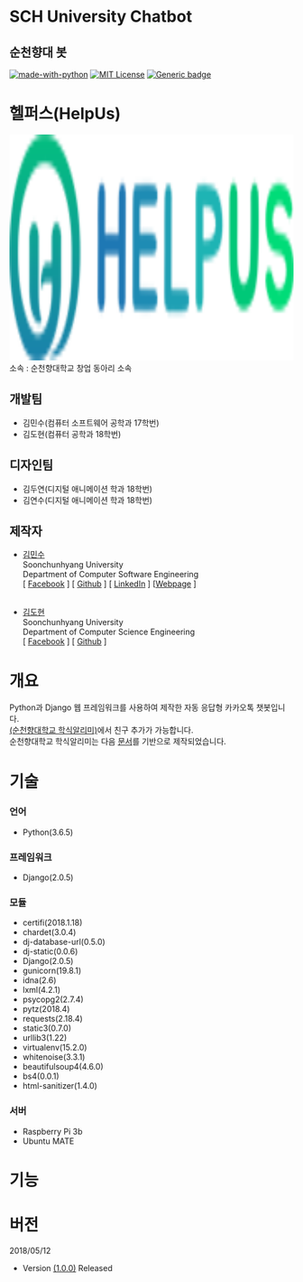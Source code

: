 SCH University Chatbot
========================
순천향대 봇<br/>
----------------------


[![made-with-python](https://img.shields.io/badge/Made%20with-Python-1f425f.svg)](https://www.python.org/)
[![MIT License](https://img.shields.io/badge/license-MIT-blue.svg)](https://opensource.org/licenses/MIT)
[![Generic badge](https://img.shields.io/badge/Version-1.0.0-green.svg)](https://shields.io/)


# 헬퍼스(HelpUs)
<img src = "images/logo.png" style = "width : auto; height : 400px;">
소속 : 순천향대학교 창업 동아리 소속<br/>

## 개발팀<br/>
- 김민수(컴퓨터 소프트웨어 공학과 17학번)<br/>
- 김도현(컴퓨터 공학과 18학번)<br/>


## 디자인팀<br/>
- 김두연(디지털 애니메이션 학과 18학번)<br/>
- 김연수(디지털 애니메이션 학과 18학번)<br/>


## 제작자
- [김민수](https://github.com/alstn2468)<br/>Soonchunhyang University<br/>Department of Computer Software Engineering<br/>
[ [Facebook](https://www.facebook.com/profile.php?id=100003769223078) ]
[ [Github](https://github.com/alstn2468) ]
[ [LinkedIn](https://www.linkedin.com/in/minsu-kim-336289160/) ]
[[Webpage](https://kimminsu.ml) ]<br/><br/>

- [김도현](https://github.com/wookoo)<br/>Soonchunhyang University<br/>Department of Computer Science Engineering<br/>
[ [Facebook](https://www.facebook.com/profile.php?id=100008326148155) ]
[ [Github](https://github.com/wookoo) ]<br/>


# 개요
Python과 Django 웹 프레임워크를 사용하여 제작한 자동 응답형 카카오톡 챗봇입니다.<br/>
[(순천향대학교 학식알리미)](http://pf.kakao.com/_xggCxixl)에서 친구 추가가 가능합니다.<br/>
순천향대학교 학식알리미는 다음 [문서](https://github.com/plusfriend/auto_reply)를 기반으로 제작되었습니다.<br/>


# 기술


### 언어
- Python(3.6.5)


### 프레임워크
- Django(2.0.5)


### 모듈
- certifi(2018.1.18)<br/>
- chardet(3.0.4)<br/>
- dj-database-url(0.5.0)<br/>
- dj-static(0.0.6)<br/>
- Django(2.0.5)<br/>
- gunicorn(19.8.1)<br/>
- idna(2.6)<br/>
- lxml(4.2.1)<br/>
- psycopg2(2.7.4)<br/>
- pytz(2018.4)<br/>
- requests(2.18.4)<br/>
- static3(0.7.0)<br/>
- urllib3(1.22)<br/>
- virtualenv(15.2.0)<br/>
- whitenoise(3.3.1)<br/>
- beautifulsoup4(4.6.0)<br/>
- bs4(0.0.1)<br/>
- html-sanitizer(1.4.0)


### 서버
- Raspberry Pi 3b<br/>
- Ubuntu MATE


# 기능




# 버전
2018/05/12<br/>
- Version [(1.0.0)](https://github.com/alstn2468/SCH_Food_ChatBot/commit/a90e974c8cbcb5274cc9d3174393c5dadf446160) Released<br/>
